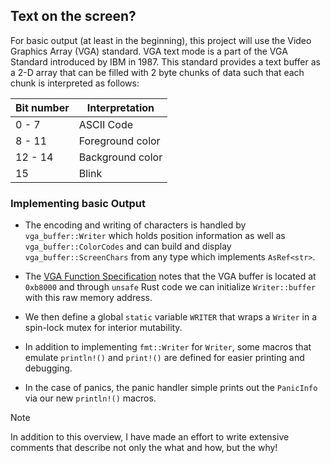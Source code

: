 ## Text on the screen?
For basic output (at least in the beginning), this project will use the Video Graphics Array (VGA) standard.
VGA text mode is a part of the VGA Standard introduced by IBM in 1987.
This standard provides a text buffer as a 2-D array that can be filled with 2 byte chunks of data such that each chunk is interpreted as follows:


| Bit number | Interpretation   |
| ---------- | ---------------- |
| 0 - 7      | ASCII Code       |
| 8 - 11     | Foreground color |
| 12 - 14    | Background color |
| 15         | Blink            |


### Implementing basic Output
- The encoding and writing of characters is handled by `vga_buffer::Writer` which holds position information as well as `vga_buffer::ColorCodes` and can build and display `vga_buffer::ScreenChars` from any type which implements `AsRef<str>`.

- The [VGA Function Specification](https://web.archive.org/web/20150816220334/http://www.eyetap.org/cyborgs/manuals/soft_vga.pdf) notes that the VGA buffer is located at `0xb8000` and through `unsafe` Rust code we can initialize `Writer::buffer` with this raw memory address.

- We then define a global `static` variable `WRITER` that wraps a `Writer` in a spin-lock mutex for interior mutability.

- In addition to implementing `fmt::Writer` for `Writer`, some macros that emulate `println!()` and `print!()` are defined for easier printing and debugging.

- In the case of panics, the panic handler simple prints out the `PanicInfo` via our new `println!()` macros.

> [!NOTE] 
> In addition to this overview, I have made an effort to write extensive comments that describe not only the what and how, but the why!
